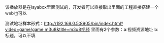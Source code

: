 该播放器是在layabox里面测试的，开发者可以直接取出里面的工程直接搭建一个web也可以

测试地址样本形式：http://192.168.0.5:8905/bin/index.html?video=game/game.m3u8&title=m3u8视频
里面有2个参数：a:视频资源地址 b:标题，可以不填